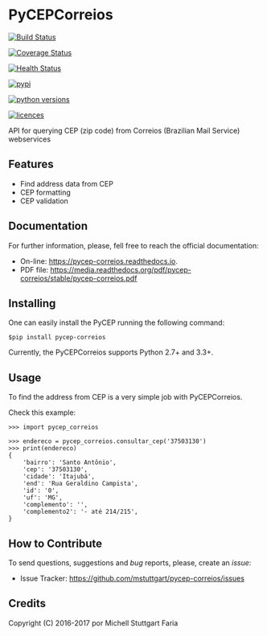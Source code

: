 PyCEPCorreios
=============


[![Build Status](https://img.shields.io/travis/mstuttgart/pycep-correios/develop.svg?style=flat-square)](https://travis-ci.org/mstuttgart/pycep-correios)

[![Coverage Status](https://img.shields.io/coveralls/mstuttgart/pycep-correios/develop.svg?style=flat-square)](https://coveralls.io/github/mstuttgart/pycep-correios?branch=develop)

[![Health Status](https://landscape.io/github/mstuttgart/pycep-correios/develop/landscape.svg?style=flat-square)](https://landscape.io/github/mstuttgart/pycep-correios/develop)

[![pypi](https://img.shields.io/pypi/v/pycep-correios.svg?style=flat-square)](https://pypi.python.org/pypi/pycep-correios)

[![python versions](https://img.shields.io/pypi/pyversions/pycep-correios.svg?style=flat-square)](https://pypi.python.org/pypi/pycep-correios)

[![licences](https://img.shields.io/pypi/l/pycep-correios.svg?style=flat-square)](https://github.com/mstuttgart/pycep-correios/blob/develop/LICENSE)


API for querying CEP (zip code) from Correios (Brazilian Mail Service) webservices

Features
--------
* Find address data from CEP
* CEP formatting
* CEP validation

Documentation
-------------

For further information, please, fell free to reach the official documentation:

* On-line: https://pycep-correios.readthedocs.io.
* PDF file: https://media.readthedocs.org/pdf/pycep-correios/stable/pycep-correios.pdf


Installing
----------
One can easily install the PyCEP running the following command:

    $pip install pycep-correios


Currently, the PyCEPCorreios supports Python 2.7+ and 3.3+.

Usage
-----

To find the address from CEP is a very simple job with PyCEPCorreios.

Check this example:

    >>> import pycep_correios

    >>> endereco = pycep_correios.consultar_cep('37503130')
    >>> print(endereco)
    {
        'bairro': 'Santo Antônio',
        'cep': '37503130',
        'cidade': 'Itajubá',
        'end': 'Rua Geraldino Campista',
        'id': '0',
        'uf': 'MG',
        'complemento': '',
        'complemento2': '- até 214/215',
    }

How to Contribute
-----------------
To send questions, suggestions and *bug* reports, please, create an *issue*:

- Issue Tracker: https://github.com/mstuttgart/pycep-correios/issues

Credits
-------

Copyright (C) 2016-2017 por Michell Stuttgart Faria